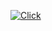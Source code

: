 [![Click](https://www.ilhacomprida.sp.leg.br/imagens/sitecmic/CliqueAqui.png)](https://herickkgb.github.io/Meu-portfolio/)
